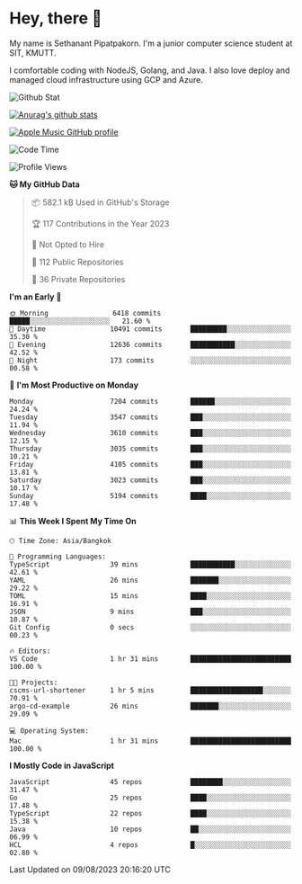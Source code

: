 # Hey, there 🙌
My name is Sethanant Pipatpakorn. I'm a junior computer science student at SIT, KMUTT.

I comfortable coding with NodeJS, Golang, and Java. I also love deploy and managed cloud infrastructure using GCP and Azure.

![Github Stat](https://github-profile-summary-cards.vercel.app/api/cards/profile-details?username=thetkpark&theme=dracula)

[![Anurag's github stats](https://github-readme-stats.vercel.app/api?username=thetkpark&count_private=true&show_icons=true&theme=tokyonight)](https://github.com/anuraghazra/github-readme-stats)

[![Apple Music GitHub profile](https://apple-music-github-profile.rayriffy.com/theme/light.svg?uid=000347.6120fcbefcb74cd59d65c108cc315787.1333)](https://github.com/rayriffy/apple-music-github-profile)

<!--START_SECTION:waka-->
![Code Time](http://img.shields.io/badge/Code%20Time-1%2C017%20hrs%206%20mins-blue)

![Profile Views](http://img.shields.io/badge/Profile%20Views-0-blue)

**🐱 My GitHub Data** 

> 📦 582.1 kB Used in GitHub's Storage 
 > 
> 🏆 117 Contributions in the Year 2023
 > 
> 🚫 Not Opted to Hire
 > 
> 📜 112 Public Repositories 
 > 
> 🔑 36 Private Repositories 
 > 
**I'm an Early 🐤** 

```text
🌞 Morning                6418 commits        █████░░░░░░░░░░░░░░░░░░░░   21.60 % 
🌆 Daytime                10491 commits       █████████░░░░░░░░░░░░░░░░   35.30 % 
🌃 Evening                12636 commits       ███████████░░░░░░░░░░░░░░   42.52 % 
🌙 Night                  173 commits         ░░░░░░░░░░░░░░░░░░░░░░░░░   00.58 % 
```
📅 **I'm Most Productive on Monday** 

```text
Monday                   7204 commits        ██████░░░░░░░░░░░░░░░░░░░   24.24 % 
Tuesday                  3547 commits        ███░░░░░░░░░░░░░░░░░░░░░░   11.94 % 
Wednesday                3610 commits        ███░░░░░░░░░░░░░░░░░░░░░░   12.15 % 
Thursday                 3035 commits        ███░░░░░░░░░░░░░░░░░░░░░░   10.21 % 
Friday                   4105 commits        ███░░░░░░░░░░░░░░░░░░░░░░   13.81 % 
Saturday                 3023 commits        ███░░░░░░░░░░░░░░░░░░░░░░   10.17 % 
Sunday                   5194 commits        ████░░░░░░░░░░░░░░░░░░░░░   17.48 % 
```


📊 **This Week I Spent My Time On** 

```text
🕑︎ Time Zone: Asia/Bangkok

💬 Programming Languages: 
TypeScript               39 mins             ███████████░░░░░░░░░░░░░░   42.61 % 
YAML                     26 mins             ███████░░░░░░░░░░░░░░░░░░   29.22 % 
TOML                     15 mins             ████░░░░░░░░░░░░░░░░░░░░░   16.91 % 
JSON                     9 mins              ███░░░░░░░░░░░░░░░░░░░░░░   10.87 % 
Git Config               0 secs              ░░░░░░░░░░░░░░░░░░░░░░░░░   00.23 % 

🔥 Editors: 
VS Code                  1 hr 31 mins        █████████████████████████   100.00 % 

🐱‍💻 Projects: 
cscms-url-shortener      1 hr 5 mins         ██████████████████░░░░░░░   70.91 % 
argo-cd-example          26 mins             ███████░░░░░░░░░░░░░░░░░░   29.09 % 

💻 Operating System: 
Mac                      1 hr 31 mins        █████████████████████████   100.00 % 
```

**I Mostly Code in JavaScript** 

```text
JavaScript               45 repos            ████████░░░░░░░░░░░░░░░░░   31.47 % 
Go                       25 repos            ████░░░░░░░░░░░░░░░░░░░░░   17.48 % 
TypeScript               22 repos            ████░░░░░░░░░░░░░░░░░░░░░   15.38 % 
Java                     10 repos            ██░░░░░░░░░░░░░░░░░░░░░░░   06.99 % 
HCL                      4 repos             █░░░░░░░░░░░░░░░░░░░░░░░░   02.80 % 
```




 Last Updated on 09/08/2023 20:16:20 UTC
<!--END_SECTION:waka-->
